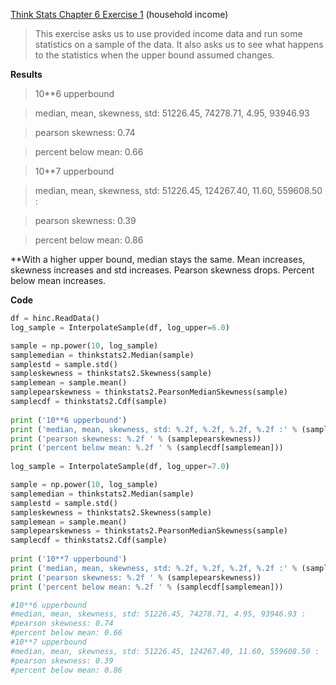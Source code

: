 [Think Stats Chapter 6 Exercise 1](http://greenteapress.com/thinkstats2/html/thinkstats2007.html#toc60) (household income)

>This exercise asks us to use provided income data and run some statistics on a sample of the data. It also asks us to see what happens to the statistics when the upper bound assumed changes.

**Results**
>10**6 upperbound

>median, mean, skewness, std: 51226.45, 74278.71, 4.95, 93946.93

>pearson skewness: 0.74 

>percent below mean: 0.66 

>10**7 upperbound

>median, mean, skewness, std: 51226.45, 124267.40, 11.60, 559608.50 :

>pearson skewness: 0.39 

>percent below mean: 0.86

**With a higher upper bound, median stays the same.  Mean increases, skewness increases and std increases.  Pearson skewness drops.  Percent below mean increases.

**Code**

```python
df = hinc.ReadData()
log_sample = InterpolateSample(df, log_upper=6.0)

sample = np.power(10, log_sample)
samplemedian = thinkstats2.Median(sample)
samplestd = sample.std()
sampleskewness = thinkstats2.Skewness(sample)
samplemean = sample.mean()
samplepearskewness = thinkstats2.PearsonMedianSkewness(sample)
samplecdf = thinkstats2.Cdf(sample)
   
print ('10**6 upperbound')   
print ('median, mean, skewness, std: %.2f, %.2f, %.2f, %.2f :' % (samplemedian, samplemean, sampleskewness, samplestd))
print ('pearson skewness: %.2f ' % (samplepearskewness))
print ('percent below mean: %.2f ' % (samplecdf[samplemean]))
    
log_sample = InterpolateSample(df, log_upper=7.0)

sample = np.power(10, log_sample)
samplemedian = thinkstats2.Median(sample)
samplestd = sample.std()
sampleskewness = thinkstats2.Skewness(sample)
samplemean = sample.mean()
samplepearskewness = thinkstats2.PearsonMedianSkewness(sample)
samplecdf = thinkstats2.Cdf(sample)
   
print ('10**7 upperbound')   
print ('median, mean, skewness, std: %.2f, %.2f, %.2f, %.2f :' % (samplemedian, samplemean, sampleskewness, samplestd))
print ('pearson skewness: %.2f ' % (samplepearskewness))
print ('percent below mean: %.2f ' % (samplecdf[samplemean]))

#10**6 upperbound
#median, mean, skewness, std: 51226.45, 74278.71, 4.95, 93946.93 :
#pearson skewness: 0.74 
#percent below mean: 0.66 
#10**7 upperbound
#median, mean, skewness, std: 51226.45, 124267.40, 11.60, 559608.50 :
#pearson skewness: 0.39 
#percent below mean: 0.86
```
